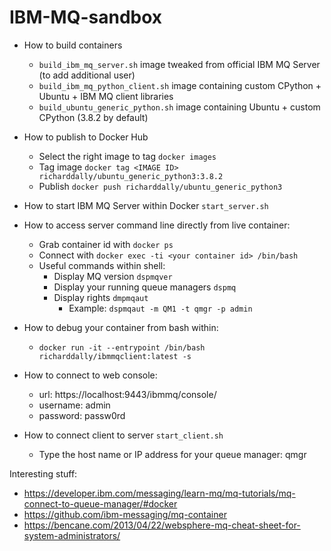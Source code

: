 # IBM-MQ-sandbox

- How to build containers
   - `build_ibm_mq_server.sh` image tweaked from official IBM MQ Server (to add additional user)
   - `build_ibm_mq_python_client.sh` image containing custom CPython + Ubuntu + IBM MQ client libraries
   - `build_ubuntu_generic_python.sh` image containing Ubuntu + custom CPython (3.8.2 by default)

- How to publish to Docker Hub
   - Select the right image to tag `docker images`
   - Tag image `docker tag <IMAGE ID> richarddally/ubuntu_generic_python3:3.8.2`
   - Publish `docker push richarddally/ubuntu_generic_python3`

- How to start IBM MQ Server within Docker `start_server.sh`

- How to access server command line directly from live container:
   - Grab container id with `docker ps`
   - Connect with `docker exec -ti <your container id> /bin/bash`
   - Useful commands within shell:
       - Display MQ version `dspmqver`
       - Display your running queue managers `dspmq`
       - Display rights `dmpmqaut`
            - Example: `dspmqaut -m QM1 -t qmgr -p admin`

- How to debug your container from bash within:
   - `docker run -it --entrypoint /bin/bash richarddally/ibmmqclient:latest -s`

- How to connect to web console:
   - url: https://localhost:9443/ibmmq/console/
   - username: admin
   - password: passw0rd
   
- How to connect client to server `start_client.sh`
   - Type the host name or IP address for your queue manager: qmgr

Interesting stuff:
- https://developer.ibm.com/messaging/learn-mq/mq-tutorials/mq-connect-to-queue-manager/#docker
- https://github.com/ibm-messaging/mq-container
- https://bencane.com/2013/04/22/websphere-mq-cheat-sheet-for-system-administrators/
